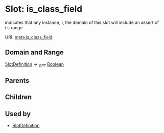 
# Slot: is_class_field


indicates that any instance, i,  the domain of this slot will include an assert of i s range

URI: [meta:is_class_field](https://w3id.org/biolink/biolinkml/meta/is_class_field)


## Domain and Range

[SlotDefinition](SlotDefinition.md) ->  <sub>OPT</sub> [Boolean](types/Boolean.md)

## Parents


## Children


## Used by

 * [SlotDefinition](SlotDefinition.md)
